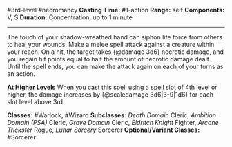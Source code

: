 #3rd-level #necromancy
**Casting Time:** #1-action
**Range:** self
**Components:** V, S
**Duration:** Concentration, up to 1 minute

---

The touch of your shadow-wreathed hand can siphon life force from others to heal your wounds. Make a melee spell attack against a creature within your reach. On a hit, the target takes {@damage 3d6} necrotic damage, and you regain hit points equal to half the amount of necrotic damage dealt. Until the spell ends, you can make the attack again on each of your turns as an action.

**At Higher Levels**
When you cast this spell using a spell slot of 4th level or higher, the damage increases by {@scaledamage 3d6|3-9|1d6} for each slot level above 3rd.

**Classes:** #Warlock, #Wizard
**Subclasses:** *Death Domain* Cleric, *Ambition Domain (PSA)* Cleric, *Grave Domain* Cleric, *Eldritch Knight* Fighter, *Arcane Trickster* Rogue, *Lunar Sorcery* Sorcerer
**Optional/Variant Classes:** #Sorcerer
